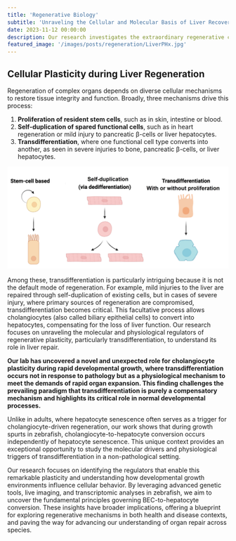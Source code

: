 ```yaml
---
title: 'Regenerative Biology'
subtitle: 'Unraveling the Cellular and Molecular Basis of Liver Recovery'
date: 2023-11-12 00:00:00
description: Our research investigates the extraordinary regenerative capacity of the liver, focusing on the cellular and molecular mechanisms that enable it to recover from injury and cancer. We aim to understand how liver cells collaborate in response to damage, such as through cholangiocyte-to-hepatocyte transdifferentiation, a process we’ve shown to occur during growth spurts.
featured_image: '/images/posts/regeneration/LiverPHx.jpg'
---
```


## Cellular Plasticity during Liver Regeneration



Regeneration of complex organs depends on diverse cellular mechanisms to restore tissue integrity and function. Broadly, three mechanisms drive this process: 

1.	**Proliferation of resident stem cells**, such as in skin, intestine or blood.
1.	**Self-duplication of spared functional cells**, such as in heart regeneration or mild injury to pancreatic β-cells or liver hepatocytes. 
1.	**Transdifferentiation**, where one functional cell type converts into another, as seen in severe injuries to bone, pancreatic β-cells, or liver hepatocytes.

<img src="/images/posts/regeneration/CellularModeRegeneration.jpg" alt="Cellular Modes of Regeneration">

Among these, transdifferentiation is particularly intriguing because it is not the default mode of regeneration. For example, mild injuries to the liver are repaired through self-duplication of existing cells, but in cases of severe injury, where primary sources of regeneration are compromised, transdifferentiation becomes critical. This facultative process allows cholangiocytes (also called biliary epithelial cells) to convert into hepatocytes, compensating for the loss of liver function. Our research focuses on unraveling the molecular and physiological regulators of regenerative plasticity, particularly transdifferentiation, to understand its role in liver repair.

**Our lab has uncovered a novel and unexpected role for cholangiocyte plasticity during rapid developmental growth, where transdifferentiation occurs not in response to pathology but as a physiological mechanism to meet the demands of rapid organ expansion. This finding challenges the prevailing paradigm that transdifferentiation is purely a compensatory mechanism and highlights its critical role in normal developmental processes.**

Unlike in adults, where hepatocyte senescence often serves as a trigger for cholangiocyte-driven regeneration, our work shows that during growth spurts in zebrafish, cholangiocyte-to-hepatocyte conversion occurs independently of hepatocyte senescence. This unique context provides an exceptional opportunity to study the molecular drivers and physiological triggers of transdifferentiation in a non-pathological setting.

Our research focuses on identifying the regulators that enable this remarkable plasticity and understanding how developmental growth environments influence cellular behavior. By leveraging advanced genetic tools, live imaging, and transcriptomic analyses in zebrafish, we aim to uncover the fundamental principles governing BEC-to-hepatocyte conversion. These insights have broader implications, offering a blueprint for exploring regenerative mechanisms in both health and disease contexts, and paving the way for advancing our understanding of organ repair across species.


<!-- <img src="/images/Blog/Old/pax2a.gif" alt="Pax2a" style="float:left;width:400px;height:240px;margin:0px 30px 0px 0px"> --> 

  
